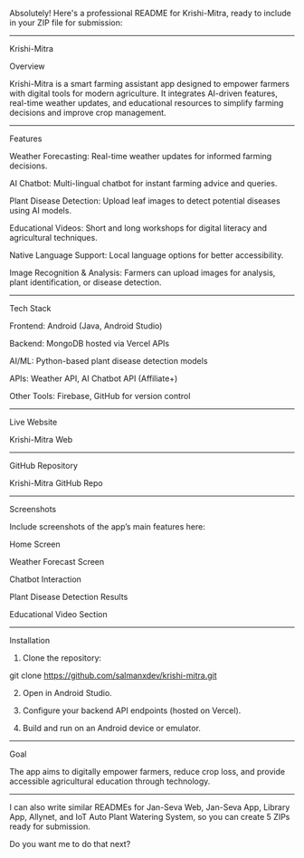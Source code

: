 Absolutely! Here's a professional README for Krishi-Mitra, ready to include in your ZIP file for submission:


---

Krishi-Mitra

Overview

Krishi-Mitra is a smart farming assistant app designed to empower farmers with digital tools for modern agriculture. It integrates AI-driven features, real-time weather updates, and educational resources to simplify farming decisions and improve crop management.


---

Features

Weather Forecasting: Real-time weather updates for informed farming decisions.

AI Chatbot: Multi-lingual chatbot for instant farming advice and queries.

Plant Disease Detection: Upload leaf images to detect potential diseases using AI models.

Educational Videos: Short and long workshops for digital literacy and agricultural techniques.

Native Language Support: Local language options for better accessibility.

Image Recognition & Analysis: Farmers can upload images for analysis, plant identification, or disease detection.



---

Tech Stack

Frontend: Android (Java, Android Studio)

Backend: MongoDB hosted via Vercel APIs

AI/ML: Python-based plant disease detection models

APIs: Weather API, AI Chatbot API (Affiliate+)

Other Tools: Firebase, GitHub for version control



---

Live Website

Krishi-Mitra Web


---

GitHub Repository

Krishi-Mitra GitHub Repo


---

Screenshots

Include screenshots of the app’s main features here:

Home Screen

Weather Forecast Screen

Chatbot Interaction

Plant Disease Detection Results

Educational Video Section



---

Installation

1. Clone the repository:



git clone https://github.com/salmanxdev/krishi-mitra.git

2. Open in Android Studio.


3. Configure your backend API endpoints (hosted on Vercel).


4. Build and run on an Android device or emulator.




---

Goal

The app aims to digitally empower farmers, reduce crop loss, and provide accessible agricultural education through technology.


---

I can also write similar READMEs for Jan-Seva Web, Jan-Seva App, Library App, Allynet, and IoT Auto Plant Watering System, so you can create 5 ZIPs ready for submission.

Do you want me to do that next?

